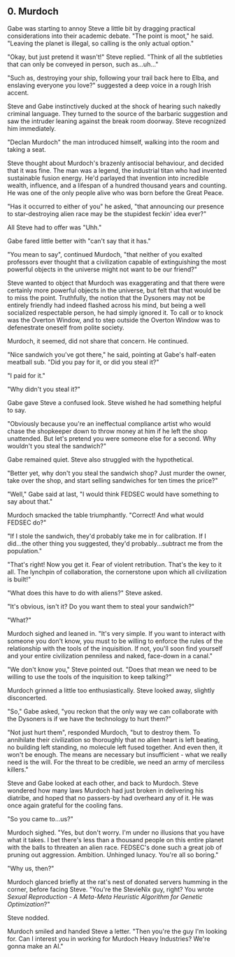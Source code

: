## 0. Murdoch

Gabe was starting to annoy Steve a little bit by dragging practical considerations into their academic debate. "The point is moot," he said. "Leaving the planet is illegal, so calling is the only actual option."

"Okay, but just pretend it wasn't!" Steve replied. "Think of all the subtleties that can only be conveyed in person, such as...uh..."

"Such as, destroying your ship, following your trail back here to Elba, and enslaving everyone you love?" suggested a deep voice in a rough Irish accent.

Steve and Gabe instinctively ducked at the shock of hearing such nakedly criminal language. They turned to the source of the barbaric suggestion and saw the intruder leaning against the break room doorway. Steve recognized him immediately.

"Declan Murdoch" the man introduced himself, walking into the room and taking a seat.

Steve thought about Murdoch's brazenly antisocial behaviour, and decided that it was fine. The man was a legend, the industrial titan who had invented sustainable fusion energy. He'd parlayed that invention into incredible wealth, influence, and a lifespan of a hundred thousand years and counting. He was one of the only people alive who was born before the Great Peace.

"Has it occurred to either of you" he asked, "that announcing our presence to star-destroying alien race may be the stupidest feckin' idea ever?"

All Steve had to offer was "Uhh."

Gabe fared little better with "can't say that it has."

"You mean to say", continued Murdoch, "that neither of you exalted professors ever thought that a civilization capable of extinguishing the most powerful objects in the universe might not want to be our friend?"

Steve wanted to object that Murdoch was exaggerating and that there were certainly more powerful objects in the universe, but felt that that would be to miss the point. Truthfully, the notion that the Dysoners may not be entirely friendly had indeed flashed across his mind, but being a well socialized respectable person, he had simply ignored it. To call or to knock was the Overton Window, and to step outside the Overton Window was to defenestrate oneself from polite society.

Murdoch, it seemed, did not share that concern. He continued.

"Nice sandwich you've got there," he said, pointing at Gabe's half-eaten meatball sub. "Did you pay for it, or did you steal it?"

"I paid for it."

"Why didn't you steal it?"

Gabe gave Steve a confused look. Steve wished he had something helpful to say.

"Obviously because you're an ineffectual compliance artist who would chase the shopkeeper down to throw money at him if he left the shop unattended. But let's pretend you were someone else for a second. Why wouldn't you steal the sandwich?"

Gabe remained quiet. Steve also struggled with the hypothetical.

"Better yet, why don't you steal the sandwich shop? Just murder the owner, take over the shop, and start selling sandwiches for ten times the price?"

"Well," Gabe said at last, "I would think FEDSEC would have something to say about that."

Murdoch smacked the table triumphantly. "Correct! And what would FEDSEC do?"

"If I stole the sandwich, they'd probably take me in for calibration. If I did...the other thing you suggested, they'd probably...subtract me from the population."

"That's right! Now you get it. Fear of violent retribution. That's the key to it all. The lynchpin of collaboration, the cornerstone upon which all civilization is built!"

"What does this have to do with aliens?" Steve asked.

"It's obvious, isn't it? Do you want them to steal your sandwich?"

"What?"

Murdoch sighed and leaned in. "It's very simple. If you want to interact with someone you don't know, you must to be willing to enforce the rules of the relationship with the tools of the inquisition. If not, you'll soon find yourself and your entire civilization penniless and naked, face-down in a canal."

"We don't know you," Steve pointed out. "Does that mean we need to be willing to use the tools of the inquisition to keep talking?"

Murdoch grinned a little too enthusiastically. Steve looked away, slightly disconcerted.

"So," Gabe asked, "you reckon that the only way we can collaborate with the Dysoners is if we have the technology to hurt them?"

"Not just hurt them", responded Murdoch, "but to destroy them. To annihilate their civilization so thoroughly that no alien heart is left beating, no building left standing, no molecule left fused together. And even then, it won't be enough. The means are necessary but insufficient - what we really need is the will. For the threat to be credible, we need an army of merciless killers."

Steve and Gabe looked at each other, and back to Murdoch. Steve wondered how many laws Murdoch had just broken in delivering his diatribe, and hoped that no passers-by had overheard any of it. He was once again grateful for the cooling fans.

"So you came to...us?"

Murdoch sighed. "Yes, but don't worry. I'm under no illusions that you have what it takes. I bet there's less than a thousand people on this entire planet with the balls to threaten an alien race. FEDSEC's done such a great job of pruning out aggression. Ambition. Unhinged lunacy. You're all so boring."

"Why us, then?"

Murdoch glanced briefly at the rat's nest of donated servers humming in the corner, before facing Steve. "You're the StevieNix guy, right? You wrote _Sexual Reproduction - A Meta-Meta Heuristic Algorithm for Genetic Optimization_?"

Steve nodded.

Murdoch smiled and handed Steve a letter. "Then you're the guy I'm looking for. Can I interest you in working for Murdoch Heavy Industries? We're gonna make an AI."
